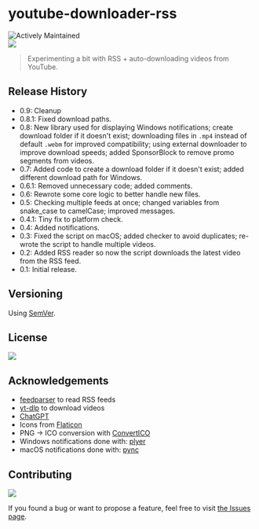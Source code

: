 # youtube-downloader-rss

![Actively Maintained](https://img.shields.io/badge/Maintenance%20Level-Actively%20Maintained-green.svg)
<br>
![](https://img.shields.io/badge/platform-Windows%20%7C%20macOS-blue)

>Experimenting a bit with RSS + auto-downloading videos from YouTube.

<!-- ## Screenshots -->

<!-- ### Windows -->

<!-- ![1]() -->

<!-- ### macOS -->
<!-- ![1]() -->
<!-- ![2]() -->

<!-- ## How to use

1. Take your favorite YouTube channel URL: https://www.youtube.com/channel/UC8JbbaZ_jgdsoUqrZ2bXtQQ
2. Get channel ID either from the URL or by going here: https://commentpicker.com/youtube-channel-id.php
3. Use channel ID in the code. -->

## Release History

- 0.9: Cleanup 
- 0.8.1: Fixed download paths.
- 0.8: New library used for displaying Windows notifications; create download folder if it doesn't exist; downloading files in `.mp4` instead of default `.webm` for improved compatibility; using external downloader to improve download speeds; added SponsorBlock to remove promo segments from videos.
- 0.7: Added code to create a download folder if it doesn't exist; added different download path for Windows.
- 0.6.1: Removed unnecessary code; added comments.
- 0.6: Rewrote some core logic to better handle new files.
- 0.5: Checking multiple feeds at once; changed variables from snake_case to camelCase; improved messages.
- 0.4.1: Tiny fix to platform check.
- 0.4: Added notifications.
- 0.3: Fixed the script on macOS; added checker to avoid duplicates; re-wrote the script to handle multiple videos.
- 0.2: Added RSS reader so now the script downloads the latest video from the RSS feed.
- 0.1: Initial release.

<!-- <details> -->

<!-- <summary>
Click to see all updates < 1.0.0
</summary> -->

<!-- - 0.2: 
- 0.1: Initial release.
</details> -->

<!-- <br> -->

## Versioning

Using [SemVer](http://semver.org/).

## License

![](https://img.shields.io/github/license/vardecab/youtube-downloader)

## Acknowledgements

- [feedparser](https://pypi.org/project/feedparser/) to read RSS feeds
- [yt-dlp](https://pypi.org/project/yt-dlp/) to download videos
- [ChatGPT](https://chat.openai.com/chat)
- Icons from [Flaticon](https://www.flaticon.com)
- PNG → ICO conversion with [ConvertICO](https://convertico.com)
- Windows notifications done with: [plyer](https://pypi.org/project/plyer/)
- macOS notifications done with: [pync](https://github.com/SeTeM/pync)

## Contributing

![](https://img.shields.io/github/issues/vardecab/youtube-downloader)

If you found a bug or want to propose a feature, feel free to visit [the Issues page](https://github.com/vardecab/youtube-downloader/issues).
